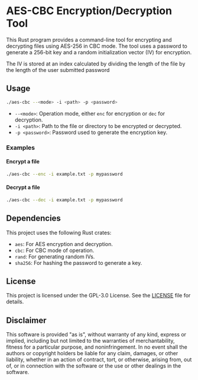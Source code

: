 # AES-CBC Encryption/Decryption Tool

This Rust program provides a command-line tool for encrypting and decrypting files using AES-256 in CBC mode. The tool uses a password to generate a 256-bit key and a random initialization vector (IV) for encryption.

The IV is stored at an index calculated by dividing the length of the file by the length of the user submitted password

## Usage

```sh
./aes-cbc --<mode> -i <path> -p <password>
```

- `--<mode>`: Operation mode, either `enc` for encryption or `dec` for decryption.
- `-i <path>`: Path to the file or directory to be encrypted or decrypted.
- `-p <password>`: Password used to generate the encryption key.

### Examples

#### Encrypt a file

```sh
./aes-cbc --enc -i example.txt -p mypassword
```

#### Decrypt a file

```sh
./aes-cbc --dec -i example.txt -p mypassword
```

## Dependencies

This project uses the following Rust crates:

- `aes`: For AES encryption and decryption.
- `cbc`: For CBC mode of operation.
- `rand`: For generating random IVs.
- `sha256`: For hashing the password to generate a key.

## License

This project is licensed under the GPL-3.0 License. See the [LICENSE](LICENSE) file for details.

## Disclaimer

This software is provided "as is", without warranty of any kind, express or implied, including but not limited to the warranties of merchantability, fitness for a particular purpose, and noninfringement. In no event shall the authors or copyright holders be liable for any claim, damages, or other liability, whether in an action of contract, tort, or otherwise, arising from, out of, or in connection with the software or the use or other dealings in the software.